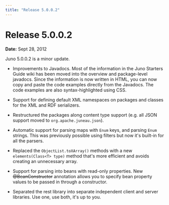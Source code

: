 ```yaml
---
title: "Release 5.0.0.2"
---
```


# Release 5.0.0.2

**Date:** Sept 28, 2012

Juno 5.0.0.2 is a minor update.

- Improvements to Javadocs.
  Most of the information in the Juno Starters Guide wiki has been moved into the overview and package-level javadocs.
  Since the information is now written in HTML, you can now copy and paste the code examples directly from the
  Javadocs.
  The code examples are also syntax-highlighted using CSS.

- Support for defining default XML namespaces on packages and classes for the XML and RDF serializers.

- Restructured the packages along content type support (e.g. all JSON support moved to `org.apache.juneau.json`).

- Automatic support for parsing maps with `Enum` keys, and parsing `Enum` strings.
  This was previously possible using filters but now it's built-in for all the parsers.

- Replaced the `ObjectList.toXArray()` methods with a new `elements(Class<T> type)` method that's more efficient and
  avoids creating an unnecessary array.

- Support for parsing into beans with read-only properties.
  New ~~@BeanConstructor~~ annotation allows you to specify bean property values to be passed in through a constructor.

- Separated the rest library into separate independent client and server libraries.
  Use one, use both, it's up to you.